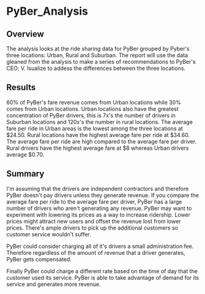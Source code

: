 # PyBer_Analysis

## Overview
The analysis looks at the ride sharing data for PyBer grouped by Pyber's three locations: Urban, Rural and Suburban. The report will use the data gleaned from the analysis to make a series of recommendations to PyBer's CEO; V. Isualize to addess the differences between the three locations.

## Results
60% of PyBer's fare revenue comes from Urban locations while 30% comes from Urban locations. Urban locations also have the greatest concentration of PyBer drivers, this is 7x's the number of drivers in Suburban locations and 120x's the number in rural locations. The average fare per ride in Urban areas is the lowest among the three locations at $24.50.  Rural locations have the highest average fare per ride at $34.60.  The average fare per ride are high compared to the average fare per driver. Rural drivers have the highest average fare at $8 whereas Urban drivers average $0.70.

## Summary
I'm assuming that the drivers are independent contractors and therefore PyBer doesn't pay drivers unless they generate revenue. If you compare the average fare per ride to the average fare per driver, PyBer has a large number of drivers who aren't generating any revenue. PyBer may want to experiment with lowering its prices as a way to increase ridership. Lower prices might attract new users and offset the revenue lost from lower prices. There's ample drivers to pick up the additional customers so customer service wouldn't suffer.

PyBer could consider charging all of it's drivers a small administration fee.  Therefore regardless of the amount of revenue that a driver generates, PyBer gets compensated.

Finally PyBer could charge a different rate based on the time of day that the customer used its service. PyBer is able to take advantage of demand for its service and generates more revenue.
